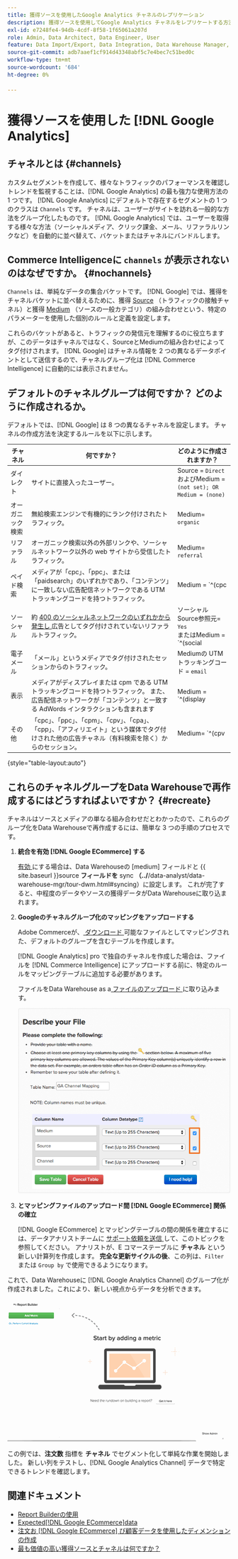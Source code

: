 ```yaml
---
title: 獲得ソースを使用したGoogle Analytics チャネルのレプリケーション
description: 獲得ソースを使用してGoogle Analytics チャネルをレプリケートする方法を説明します。
exl-id: e7248fe4-94db-4cdf-8f58-1f65061a207d
role: Admin, Data Architect, Data Engineer, User
feature: Data Import/Export, Data Integration, Data Warehouse Manager, Commerce Tables
source-git-commit: adb7aaef1cf914d43348abf5c7e4bec7c51bed0c
workflow-type: tm+mt
source-wordcount: '684'
ht-degree: 0%

---
```


# 獲得ソースを使用した [!DNL Google Analytics]

## チャネルとは {#channels}

カスタムセグメントを作成して、様々なトラフィックのパフォーマンスを確認しトレンドを監視することは、[!DNL Google Analytics] の最も強力な使用方法の 1 つです。 [!DNL Google Analytics] にデフォルトで存在するセグメントの 1 つのクラスは `Channels` です。 チャネルは、ユーザーがサイトを訪れる一般的な方法をグループ化したものです。  [!DNL Google Analytics] では、ユーザーを取得する様々な方法（ソーシャルメディア、クリック課金、メール、リファラルリンクなど）を自動的に並べ替えて、バケットまたはチャネルにバンドルします。

## Commerce Intelligenceに `channels` が表示されないのはなぜですか。 {#nochannels}

`Channels` は、単純なデータの集合バケットです。 [!DNL Google] では、獲得をチャネルバケットに並べ替えるために、獲得 [Source](https://support.google.com/analytics/answer/1033173?hl=en) （トラフィックの接触チャネル）と獲得 [Medium](https://support.google.com/analytics/answer/6099206?hl=en) （ソースの一般カテゴリ）の組み合わせという、特定のパラメーターを使用した個別のルールと定義を設定します。

これらのバケットがあると、トラフィックの発信元を理解するのに役立ちますが、このデータはチャネルではなく、SourceとMediumの組み合わせによってタグ付けされます。 [!DNL Google] はチャネル情報を 2 つの異なるデータポイントとして送信するので、チャネルグループ化は [!DNL Commerce Intelligence] に自動的には表示されません。

## デフォルトのチャネルグループは何ですか？ どのように作成されるか。

デフォルトでは、[!DNL Google] は 8 つの異なるチャネルを設定します。 チャネルの作成方法を決定するルールを以下に示します。

| **チャネル** | **何ですか？** | **どのように作成されますか？** |
|---|---|---|
| ダイレクト | サイトに直接入ったユーザー。 | Source = `Direct`<br> およびMedium = `(not set); OR Medium = (none)` |
| オーガニック検索 | 無給検索エンジンで有機的にランク付けされたトラフィック。 | Medium= `organic` |
| リファラル | オーガニック検索以外の外部リンクや、ソーシャルネットワーク以外の web サイトから受信したトラフィック。 | Medium= `referral` |
| ペイド検索 | メディアが「cpc」、「ppc」、または「paidsearch」のいずれかであり、「コンテンツ」に一致しない広告配信ネットワークである UTM トラッキングコードを持つトラフィック。 | Medium = `^(cpc|ppc|paidsearch)$`<br> および Ad Distribution Network ≠ `Content` |
| ソーシャル | 約 [400 のソーシャルネットワークのいずれかから発生し ](https://www.annielytics.com/blog/analytics/sites-google-analytics-includes-in-social-reports/) 広告としてタグ付けされていないリファラルトラフィック。 | ソーシャルSource参照元= `Yes`<br> またはMedium = `^(social|social-network|social-media|sm|social network|social media)$` |
| 電子メール | 「メール」というメディアでタグ付けされたセッションからのトラフィック。 | Mediumの UTM トラッキングコード = `email` |
| 表示 | メディアがディスプレイまたは cpm である UTM トラッキングコードを持つトラフィック。 また、広告配信ネットワークが「コンテンツ」と一致する AdWords インタラクションも含まれます | Medium = `^(display|cpm|banner)$`<br> または Ad Distribution Network = `Content`<br> および Ad Format ≠ `Text` |
| その他 | 「cpc」、「ppc」、「cpm」、「cpv」、「cpa」、「cpp」、「アフィリエイト」という媒体でタグ付けされた他の広告チャネル（有料検索を除く）からのセッション。 | Medium= `^(cpv|cpa|cpp|content-text)$` |

{style="table-layout:auto"}

## これらのチャネルグループをData Warehouseで再作成するにはどうすればよいですか？ {#recreate}

チャネルはソースとメディアの単なる組み合わせだとわかったので、これらのグループ化をData Warehouseで再作成するには、簡単な 3 つの手順のプロセスです。

1. **統合を有効 [!DNL Google ECommerce] する**

   [ 有効 ](../importing-data/integrations/google-ecommerce.md) にする場合は、Data Warehouseの [medium] フィールドと {{ site.baseurl }}source **フィールドを** sync **（../**/data-analyst/data-warehouse-mgr/tour-dwm.html#syncing）に設定します。 これが完了すると、中程度のデータやソースの獲得データがData Warehouseに取り込まれます。

1. **Googleのチャネルグループ化のマッピングをアップロードする**

   Adobe Commerceが、[ ダウンロード ](../../assets/ga-channel-mapping.csv) 可能なファイルとしてマッピングされた、デフォルトのグループを含むテーブルを作成します。

   [!DNL Google Analytics] pro で独自のチャネルを作成した場合は、ファイルを [!DNL Commerce Intelligence] にアップロードする前に、特定のルールをマッピングテーブルに追加する必要があります。

   ファイルをData Warehouse as a[ ファイルのアップロード ](../importing-data/connecting-data/using-file-uploader.md) に取り込みます。

   ![](../../assets/Setting_Primary_Keys.png)

1. **とマッピングファイルのアップロード間 [!DNL Google ECommerce] 関係の確立**

   [!DNL Google ECommerce] とマッピングテーブルの間の関係を確立するには、データアナリストチームに [ サポート依頼を送信 ](../../guide-overview.md#Submitting-a-Support-Ticket) して、このトピックを参照してください。 アナリストが、E コマーステーブルに **チャネル** という新しい計算列を作成します。 **完全な更新サイクルの後**、この列は、`Filter` または `Group by` で使用できるようになります。

これで、Data Warehouseに [!DNL Google Analytics Channel] のグループ化が作成されました。これにより、新しい視点からデータを分析できます。

![ 注文数指標のチャネル別のセグメント化 ](../../assets/GA_Channel_Gif.gif)

この例では、**注文数** 指標を **チャネル** でセグメント化して単純な作業を開始しました。 新しい列をテストし、[!DNL Google Analytics Channel] データで特定できるトレンドを確認します。

## 関連ドキュメント

* [Report Builderの使用](../../tutorials/using-visual-report-builder.md)
* [Expected[!DNL Google ECommerce]data](../importing-data/integrations/google-ecommerce-data.md)
* [注文お [!DNL Google ECommerce] び顧客データを使用したディメンションの作成](../data-warehouse-mgr/bldg-google-ecomm-dim.md)
* [最も価値の高い獲得ソースとチャネルは何ですか？](../analysis/most-value-source-channel.md)
